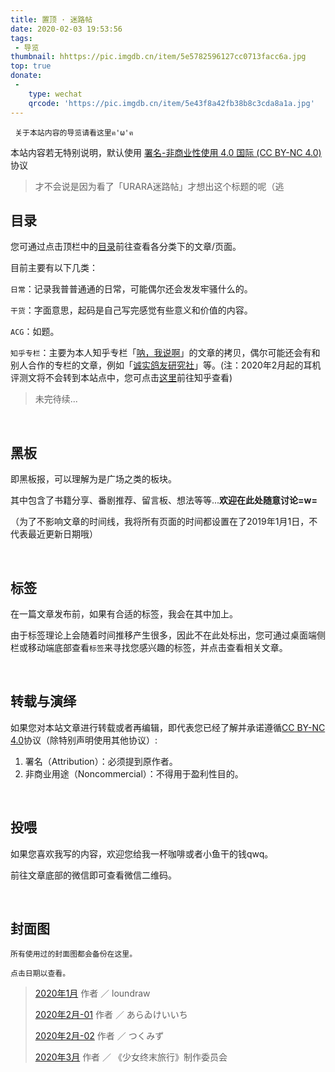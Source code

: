```yaml
---
title: 置顶 · 迷路帖
date: 2020-02-03 19:53:56
tags: 
 - 导览
thumbnail: hhttps://pic.imgdb.cn/item/5e5782596127cc0713facc6a.jpg
top: true
donate:
 -
    type: wechat
    qrcode: 'https://pic.imgdb.cn/item/5e43f8a42fb38b8c3cda8a1a.jpg'
---
```

	 关于本站内容的导览请看这里ฅ'ω'ฅ
	 
<!--more-->


本站内容若无特别说明，默认使用 <a href="https://creativecommons.org/licenses/by-nc/4.0/" target="_blank">署名-非商业性使用 4.0 国际 (CC BY-NC 4.0)</a> 协议

> 才不会说是因为看了「URARA迷路帖」才想出这个标题的呢（逃

## 目录
 
您可通过点击顶栏中的[目录](https://nek0ri.de/categories/)前往查看各分类下的文章/页面。

目前主要有以下几类：

`日常`：记录我普普通通的日常，可能偶尔还会发发牢骚什么的。

`干货`：字面意思，起码是自己写完感觉有些意义和价值的内容。

`ACG`：如题。

`知乎专栏`：主要为本人知乎专栏「[呐，我说啊](https://zhuanlan.zhihu.com/mizai)」的文章的拷贝，偶尔可能还会有和别人合作的专栏的文章，例如「[诚实鸽友研究社](https://zhuanlan.zhihu.com/c_1201077258078953472)」等。(注：2020年2月起的耳机评测文将不会转到本站点中，您可点击[这里](https://zhuanlan.zhihu.com/p/95946435)前往知乎查看)

> 未完待续...

</br>

## 黑板

即黑板报，可以理解为是广场之类的板块。

其中包含了书籍分享、番剧推荐、留言板、想法等等...**欢迎在此处随意讨论=w=**

（为了不影响文章的时间线，我将所有页面的时间都设置在了2019年1月1日，不代表最近更新日期哦）

</br>

## 标签

在一篇文章发布前，如果有合适的标签，我会在其中加上。

由于标签理论上会随着时间推移产生很多，因此不在此处标出，您可通过桌面端侧栏或移动端底部查看`标签`来寻找您感兴趣的标签，并点击查看相关文章。

</br>

## 转载与演绎

如果您对本站文章进行转载或者再编辑，即代表您已经了解并承诺遵循<a href="https://creativecommons.org/licenses/by-nc/4.0/" target="_blank">CC BY-NC 4.0</a>协议（除特别声明使用其他协议）:

1. 署名（Attribution）：必须提到原作者。
2. 非商业用途（Noncommercial）：不得用于盈利性目的。

</br>

## 投喂

如果您喜欢我写的内容，欢迎您给我一杯咖啡或者小鱼干的钱qwq。

前往文章底部的微信即可查看微信二维码。

</br>

## 封面图

	所有使用过的封面图都会备份在这里。
	
	点击日期以查看。
	
> [2020年1月](https://pic.imgdb.cn/item/5e3d07f02fb38b8c3c03dcbd.jpg) 作者 ／ loundraw
> 
> [2020年2月-01](https://pic.imgdb.cn/item/5e3d07f02fb38b8c3c03dcbf.jpg) 作者 ／ あらゐけいいち
>
> [2020年2月-02](https://pic.imgdb.cn/item/5e43f4822fb38b8c3cd9d130.jpg) 作者 ／ つくみず
>
> [2020年3月](https://pic.imgdb.cn/item/5e5782596127cc0713facc6a.jpg) 作者 ／ 《少女终末旅行》制作委员会